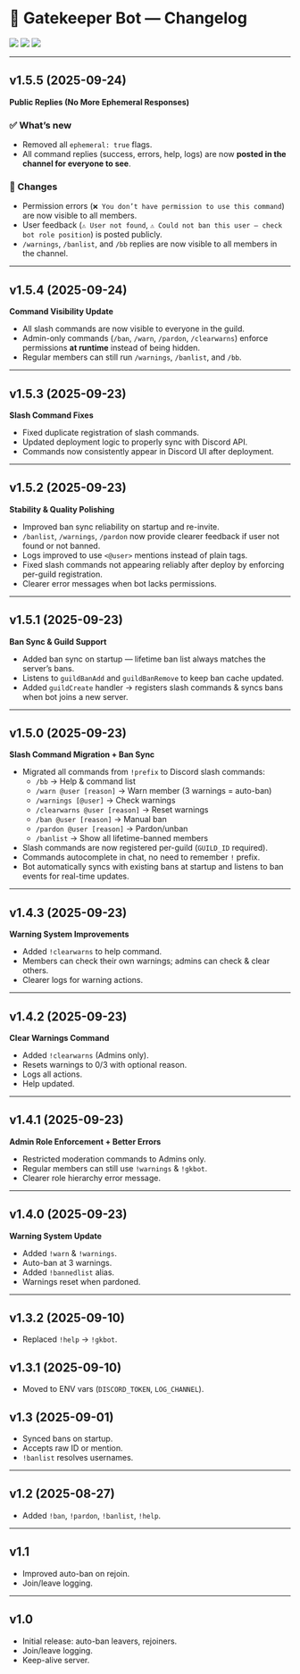 # 📜 Gatekeeper Bot — Changelog

<p align="left">
  <img src="https://img.shields.io/badge/version-v1.5.5-blue?style=for-the-badge" />
  <img src="https://img.shields.io/badge/status-stable-brightgreen?style=for-the-badge" />
  <img src="https://img.shields.io/badge/license-MIT-lightgrey?style=for-the-badge" />
</p>

---

## v1.5.5 (2025-09-24)  
**Public Replies (No More Ephemeral Responses)**  

### ✅ What’s new
- Removed all `ephemeral: true` flags.  
- All command replies (success, errors, help, logs) are now **posted in the channel for everyone to see**.  

### 🔄 Changes
- Permission errors (`❌ You don’t have permission to use this command`) are now visible to all members.  
- User feedback (`⚠️ User not found`, `⚠️ Could not ban this user — check bot role position`) is posted publicly.  
- `/warnings`, `/banlist`, and `/bb` replies are now visible to all members in the channel.  

---

## v1.5.4 (2025-09-24)  
**Command Visibility Update**  

- All slash commands are now visible to everyone in the guild.  
- Admin-only commands (`/ban`, `/warn`, `/pardon`, `/clearwarns`) enforce permissions **at runtime** instead of being hidden.  
- Regular members can still run `/warnings`, `/banlist`, and `/bb`.  

---

## v1.5.3 (2025-09-23)  
**Slash Command Fixes**  

- Fixed duplicate registration of slash commands.  
- Updated deployment logic to properly sync with Discord API.  
- Commands now consistently appear in Discord UI after deployment.  

---

## v1.5.2 (2025-09-23)  
**Stability & Quality Polishing**  

- Improved ban sync reliability on startup and re-invite.  
- `/banlist`, `/warnings`, `/pardon` now provide clearer feedback if user not found or not banned.  
- Logs improved to use `<@user>` mentions instead of plain tags.  
- Fixed slash commands not appearing reliably after deploy by enforcing per-guild registration.  
- Clearer error messages when bot lacks permissions.  

---

## v1.5.1 (2025-09-23)  
**Ban Sync & Guild Support**  

- Added ban sync on startup — lifetime ban list always matches the server’s bans.  
- Listens to `guildBanAdd` and `guildBanRemove` to keep ban cache updated.  
- Added `guildCreate` handler → registers slash commands & syncs bans when bot joins a new server.  

---

## v1.5.0 (2025-09-23)  
**Slash Command Migration + Ban Sync**  

- Migrated all commands from `!prefix` to Discord slash commands:  
  - `/bb` → Help & command list  
  - `/warn @user [reason]` → Warn member (3 warnings = auto-ban)  
  - `/warnings [@user]` → Check warnings  
  - `/clearwarns @user [reason]` → Reset warnings  
  - `/ban @user [reason]` → Manual ban  
  - `/pardon @user [reason]` → Pardon/unban  
  - `/banlist` → Show all lifetime-banned members  
- Slash commands are now registered per-guild (`GUILD_ID` required).  
- Commands autocomplete in chat, no need to remember `!` prefix.  
- Bot automatically syncs with existing bans at startup and listens to ban events for real-time updates.  

---

## v1.4.3 (2025-09-23)  
**Warning System Improvements**  

- Added `!clearwarns` to help command.  
- Members can check their own warnings; admins can check & clear others.  
- Clearer logs for warning actions.  

---

## v1.4.2 (2025-09-23)  
**Clear Warnings Command**  

- Added `!clearwarns` (Admins only).  
- Resets warnings to 0/3 with optional reason.  
- Logs all actions.  
- Help updated.  

---

## v1.4.1 (2025-09-23)  
**Admin Role Enforcement + Better Errors**  

- Restricted moderation commands to Admins only.  
- Regular members can still use `!warnings` & `!gkbot`.  
- Clearer role hierarchy error message.  

---

## v1.4.0 (2025-09-23)  
**Warning System Update**  

- Added `!warn` & `!warnings`.  
- Auto-ban at 3 warnings.  
- Added `!bannedlist` alias.  
- Warnings reset when pardoned.  

---

## v1.3.2 (2025-09-10)  
- Replaced `!help` → `!gkbot`.  

## v1.3.1 (2025-09-10)  
- Moved to ENV vars (`DISCORD_TOKEN`, `LOG_CHANNEL`).  

## v1.3 (2025-09-01)  
- Synced bans on startup.  
- Accepts raw ID or mention.  
- `!banlist` resolves usernames.  

---

## v1.2 (2025-08-27)  
- Added `!ban`, `!pardon`, `!banlist`, `!help`.  

---

## v1.1  
- Improved auto-ban on rejoin.  
- Join/leave logging.  

---

## v1.0  
- Initial release: auto-ban leavers, rejoiners.  
- Join/leave logging.  
- Keep-alive server.  

